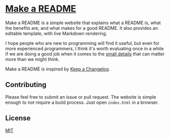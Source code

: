 # [Make a README](https://makeareadme.com)
Make a README is a simple website that explains what a README is, what the
benefits are, and what makes for a good README. It also provides an editable
template, with live Markdown rendering.

I hope people who are new to programming will find it useful, but even for
more experienced programmers, I think it's worth evaluating once
in a while if we are doing a good job when it comes to the
[small details](https://chris.beams.io/posts/git-commit/) that
can matter more than we might think.

Make a README is inspired by [Keep a Changelog](http://keepachangelog.com/).

## Contributing
Please feel free to submit an issue or pull request. The website is simple
enough to not require a build process. Just open `index.html` in a browser.

## License
[MIT](https://github.com/dguo/make-a-readme/blob/master/LICENSE)
